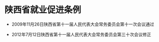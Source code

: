 # 陕西省就业促进条例

- 2009年11月26日陕西省第十一届人民代表大会常务委员会第十一次会议通过

- 2012年7月12日陕西省第十一届人民代表大会常务委员会第三十次会议修正

<!-- INFO END -->

